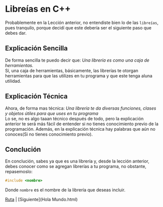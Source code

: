 # Libreías en C++
Probablemente en la Lección anterior, no entendiste bien lo de las `libreías`, pues tranquilo, porque decidí que este debería ser el siguiente paso que debes dar.

## Explicación Sencilla
De forma sencilla te puedo decir que:
*Una librería es como una caja de herramientas.*  
Sí, una caja de herramientas, básicamente, las librerías te otorgan herramientas para que las utilizes en tu programa y que este tenga aluna utilidad.

## Explicación Técnica
Ahora, de forma mas técnica:
*Una librería te da diversas funciones, clases y objetos útiles para que uses en tu programa*  
Lo se, no es algo taaan técnico después de todo, pero la explicación anterior te será más fácil de entender si no tienes conocimiento previo de la programación. Además, en la explicación técnica hay palabras que aún no conoces(Si no tienes conocimiento previo).

## Conclución
En conclución, sabes ya que es una librería y, desde la lección anterior, debes conocer como se agregan librerías a tu programa, no obstante, repasemoslo:
```cpp
#include <nombre>
```
Donde `nombre` es el nombre de la librería que deseas incluir.

[Ruta](../Ruta.html) | [Siguiente](Hola Mundo.html)